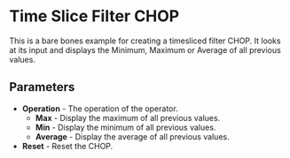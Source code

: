 # Time Slice Filter CHOP
This is a bare bones example for creating a timesliced filter CHOP. It looks at its input and displays the Minimum, Maximum or Average of all previous values. 

## Parameters
* **Operation** - The operation of the operator.
  * **Max** - Display the maximum of all previous values.
  * **Min** - Display the minimum of all previous values.
  * **Average** - Display the average of all previous values.
* **Reset** - Reset the CHOP.
